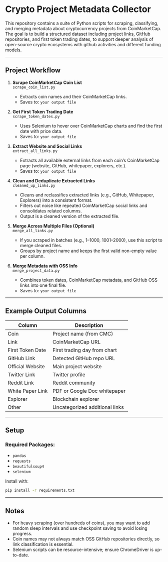 # Crypto Project Metadata Collector

This repository contains a suite of Python scripts for scraping, classifying, and merging metadata about cryptocurrency projects from CoinMarketCap. The goal is to build a structured dataset including project links, GitHub repositories, and first token trading dates, to support deeper analysis of open-source crypto ecosystems with github activities and different funding models. 

---

## Project Workflow

1. **Scrape CoinMarketCap Coin List**  
   `scrape_coin_list.py`  
   - Extracts coin names and their CoinMarketCap links.  
   - Saves to: `your output file`

2. **Get First Token Trading Date**  
   `scrape_token_dates.py`  
   - Uses Selenium to hover over CoinMarketCap charts and find the first date with price data.  
   - Saves to: `your output file`

3. **Extract Website and Social Links**  
   `extract_all_links.py`  
   - Extracts all available external links from each coin’s CoinMarketCap page (website, GitHub, whitepaper, explorers, etc.).  
   - Saves to: `your output file`

4. **Clean and Deduplicate Extracted Links**  
   `cleaned_up_links.py`  
   - Cleans and reclassifies extracted links (e.g., GitHub, Whitepaper, Explorers) into a consistent format.  
   - Filters out noise like repeated CoinMarketCap social links and consolidates related columns.  
   - Output is a cleaned version of the extracted file.

5. **Merge Across Multiple Files (Optional)**  
   `merge_all_links.py`  
   - If you scraped in batches (e.g., 1–1000, 1001–2000), use this script to merge cleaned files.  
   - Groups by project name and keeps the first valid non-empty value per column.

6. **Merge Metadata with OSS Info**  
   `merge_project_data.py`  
   - Combines token dates, CoinMarketCap metadata, and GitHub OSS links into one final file.  
   - Saves to: `your output file`

---

## Example Output Columns

| Column              | Description                                 |
|---------------------|---------------------------------------------|
| Coin                | Project name (from CMC)                     |
| Link                | CoinMarketCap URL                           |
| First Token Date    | First trading day from chart                |
| GitHub Link         | Detected GitHub repo URL                    |
| Official Website    | Main project website                        |
| Twitter Link        | Twitter profile                             |
| Reddit Link         | Reddit community                            |
| White Paper Link    | PDF or Google Doc whitepaper                |
| Explorer            | Blockchain explorer                         |
| Other               | Uncategorized additional links              |

---

## Setup

### Required Packages:
- `pandas`
- `requests`
- `beautifulsoup4`
- `selenium`

Install with:
```bash
pip install -r requirements.txt
```
---

## Notes

- For heavy scraping (over hundreds of coins), you may want to add random sleep intervals and use checkpoint saving to avoid losing progress.
- Coin names may not always match OSS GitHub repositories directly, so link classification is essential.
- Selenium scripts can be resource-intensive; ensure ChromeDriver is up-to-date.
